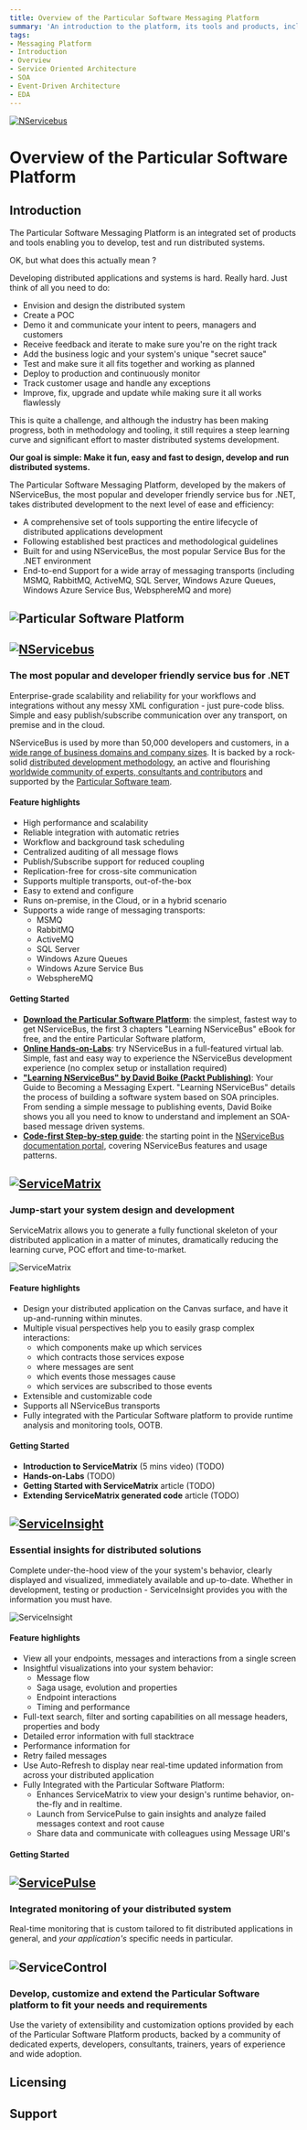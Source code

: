 ```yaml
---
title: Overview of the Particular Software Messaging Platform
summary: 'An introduction to the platform, its tools and products, including NServiceBus, ServiceMatrix, ServicePulse and ServiceInsight'
tags:
- Messaging Platform 
- Introduction
- Overview
- Service Oriented Architecture
- SOA
- Event-Driven Architecture
- EDA
---
```


[![NServicebus](/images/particular-software-logo.jpg "Particular Software Platform")](http://particular.net) 

# Overview of the Particular Software Platform


## Introduction

The Particular Software Messaging Platform is an integrated set of products and tools enabling you to develop, test and run distributed systems.

OK, but what does this actually mean ?

Developing distributed applications and systems is hard. Really hard.
Just think of all you need to do:
* Envision and design the distributed system 
* Create a POC
* Demo it and communicate your intent to peers, managers and customers
* Receive feedback and iterate to make sure you're on the right track
* Add the business logic and your system's unique "secret sauce" 
* Test and make sure it all fits together and working as planned 
* Deploy to production and continuously monitor 
* Track customer usage and handle any exceptions
* Improve, fix, upgrade and update while making sure it all works flawlessly

This is quite a challenge, and although the industry has been making  progress, both in methodology and tooling, it still requires a steep learning curve and significant effort to master distributed systems development. 

**Our goal is simple: Make it fun, easy and fast to design, develop and run distributed systems.**

The Particular Software Messaging Platform, developed by the makers of NServiceBus, the most popular and developer friendly service bus for .NET, takes distributed development to the next level of ease and efficiency:
* A comprehensive set of tools supporting the entire lifecycle of distributed applications development
* Following established best practices and methodological guidelines
* Built for and using NServiceBus, the most popular Service Bus for the .NET environment
* End-to-end Support for a wide array of messaging transports (including MSMQ, RabbitMQ, ActiveMQ, SQL Server, Windows Azure Queues, Windows Azure Service Bus, WebsphereMQ and more)          

## ![](/images/particular-software-platform.jpg "Particular Software Platform")





## [![NServicebus](/images/nservicebus-logo.jpg "NServiceBus")](http://particular.net/NServiceBus) 

### The most popular and developer friendly service bus for .NET

Enterprise-grade scalability and reliability for your workflows and integrations without any messy XML configuration - just pure-code bliss. Simple and easy publish/subscribe communication over any transport, on premise and in the cloud.

NServiceBus is used by more than 50,000 developers and customers, in a [wide range of business domains and company sizes](http://particular.net/customers). It is backed by a rock-solid [distributed development methodology](http://particular.net/adsd), an active and flourishing [worldwide community of experts, consultants and contributors](http://particular.net/champions) and supported by the [Particular Software team](http://particular.net/support). 


#### Feature highlights

* High performance and scalability
* Reliable integration with automatic retries
* Workflow and background task scheduling
* Centralized auditing of all message flows
* Publish/Subscribe support for reduced coupling
* Replication-free for cross-site communication
* Supports multiple transports, out-of-the-box
* Easy to extend and configure
* Runs on-premise, in the Cloud, or in a hybrid scenario
* Supports a wide range of messaging transports:
   *  MSMQ
   *  RabbitMQ
   *  ActiveMQ
   *  SQL Server
   *  Windows Azure Queues
   *  Windows Azure Service Bus
   *  WebsphereMQ  

#### Getting Started

* **[Download the Particular Software Platform](http://particular.net/downloads)**: the simplest, fastest way to get NServiceBus, the first 3 chapters "Learning NServiceBus" eBook for free, and the entire Particular Software platform,    
* **[Online Hands-on-Labs](http://particular.net/HandsOnLabs)**: try NServiceBus in a full-featured virtual lab. Simple, fast and easy way to experience the NServiceBus development experience (no complex setup or installation required) 
* **["Learning NServiceBus" by David Boike (Packt Publishing)](http://www.packtpub.com/build-distributed-software-systems-using-dot-net-enterprise-service-bus/book)**: Your Guide to Becoming a Messaging Expert. 
"Learning NServiceBus" details the process of building a software system based on SOA principles. From sending a simple message to publishing events, David Boike shows you all you need to know to understand and implement an SOA-based message driven systems.
* **[Code-first Step-by-step guide](http://docs.particular.net/nservicebus/NServiceBus-Step-by-Step-Guide)**: the starting point in the [NServiceBus documentation portal](docs.particular.net), covering NServiceBus features and usage patterns.     


## [![ServiceMatrix](/images/servicematrix-logo.jpg "ServiceMatrix for Visual Studio")](http://particular.net/ServiceMatrix)

### Jump-start your system design and development 

ServiceMatrix allows you to generate a fully functional skeleton of your distributed application in a matter of minutes, dramatically reducing the learning curve, POC effort and time-to-market.

![ServiceMatrix](/images/servicematrix-visual.jpg "ServiceMatrix in Visual Studio")

#### Feature highlights

* Design your distributed application on the Canvas surface, and have it up-and-running within minutes.
* Multiple visual perspectives help you to easily grasp complex interactions:
   * which components make up which services
   * which contracts those services expose
   * where messages are sent
   * which events those messages cause
   * which services are subscribed to those events
* Extensible and customizable code    
* Supports all NServiceBus transports
* Fully integrated with the Particular Software platform to provide runtime analysis and monitoring tools, OOTB. 

#### Getting Started

* **Introduction to ServiceMatrix** (5 mins video) (TODO)
* **Hands-on-Labs** (TODO)
* **Getting Started with ServiceMatrix** article (TODO)
* **Extending ServiceMatrix generated code** article (TODO)




## [![ServiceInsight](/images/serviceinsight-logo.jpg "ServiceInsight")](http://particular.net/ServiceInsight)

### Essential insights for distributed solutions

Complete under-the-hood view of the your system's behavior, clearly displayed and visualized, immediately available and up-to-date. Whether in development, testing or production - ServiceInsight provides you with the information you must have. 


![ServiceInsight](/images/serviceinsight-visual.jpg "ServiceInsight in action")


#### Feature highlights

* View all your endpoints, messages and interactions from a single screen
* Insightful visualizations into your system behavior: 
   * Message flow
   * Saga usage, evolution and properties   
   * Endpoint interactions
   * Timing and performance
* Full-text search, filter and sorting capabilities on all message headers, properties and body
* Detailed error information with full stacktrace
* Performance information for 
* Retry failed messages
* Use Auto-Refresh to display near real-time updated information from across your distributed application
* Fully Integrated with the Particular Software Platform:
   * Enhances ServiceMatrix to view your design's runtime behavior, on-the-fly and in realtime. 
   * Launch from ServicePulse to gain insights and analyze failed messages context and root cause
   * Share data and communicate with colleagues using Message URI's  


#### Getting Started


## [![ServicePulse](/images/servicepulse-logo.jpg "ServicePulse")](http://particular.net/ServicePulse)

### Integrated monitoring of your distributed system 

Real-time monitoring that is custom tailored to fit distributed applications in general, and *your application's* specific needs in particular.  


## ![ServiceControl](/images/servicecontrol-logo.jpg "ServiceControl")

### Develop, customize and extend the Particular Software platform to fit your needs and requirements 

Use the variety of extensibility and customization options provided by each of the Particular Software Platform products, backed by a community of dedicated experts, developers, consultants, trainers, years of experience and wide adoption.  


## Licensing

## Support


